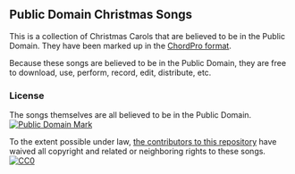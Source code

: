 ## Public Domain Christmas Songs

This is a collection of Christmas Carols that are believed to be in the Public Domain. They have been marked up in the [ChordPro format](http://www.vromans.org/johan/projects/Chordii/chordpro/).

Because these songs are believed to be in the Public Domain, they are free to download, use, perform, record, edit, distribute, etc.


### License

The songs themselves are all believed to be in the Public Domain.  
<a rel="license" href="http://creativecommons.org/publicdomain/mark/1.0/">
<img src="http://i.creativecommons.org/p/mark/1.0/88x31.png" style="border-style: none;" alt="Public Domain Mark" />
</a>


To the extent possible under law, [the contributors to this repository](https://github.com/pathawks/Christmas-Songs/contributors) have waived all copyright and related or neighboring rights to these songs.  
<a rel="license" href="http://creativecommons.org/publicdomain/zero/1.0/">
<img src="http://i.creativecommons.org/p/zero/1.0/88x31.png" style="border-style: none;" alt="CC0" />
</a>
